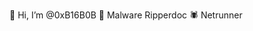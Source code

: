 👋 Hi, I’m @0xB16B0B
🔪 Malware Ripperdoc
🕷️ Netrunner

<!---
0xB16B0B/0xB16B0B is a ✨ special ✨ repository because its `README.md` (this file) appears on your GitHub profile.
You can click the Preview link to take a look at your changes.
--->
